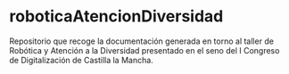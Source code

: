 # roboticaAtencionDiversidad
Repositorio que recoge la documentación generada en torno al taller de Robótica y Atención a la Diversidad presentado en el seno del I Congreso de Digitalización de Castilla la Mancha.
